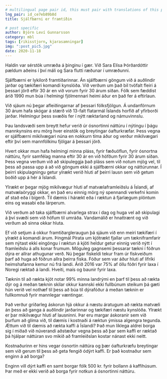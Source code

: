 ```yaml
---
# multilingual page pair id, this must pair with translations of this page. (This name must be unique)
lng_pair: id_ce7eb89b8d
title: Sjálfbærni er framtíðin

# post specific
author: Björn Leví Gunnarsson
category: mbl
tags: [rikisstjorn, kjarasamningar]
img: ":post_pic5.jpg"
date: 2020-11-18
---
```


Haldin var sérstök umræða á þinginu í gær. Við Sara Elísa Þórðardóttir pældum aðeins í því máli og Sara flutti ræðunar í umræðunni.

Sjálfbærni er lykilorð framtíðarinnar. Án sjálfbærni göngum við á auðlindir jarðar og tækifæri komandi kynslóða. Við verðum um það bil tvöfalt fleiri á þessari jörð eftir 30 ár en við vorum fyrir 30 árum síðan. Fólk sem fæddist árið 1990 mun búa í helmingi fjölmennari heimi áður en það fer á eftirlaun.

Við sjáum nú þegar afleiðingarnar af þessari fólksfjölgun. Á undanförnum 30 árum hafa skógar á stærð við 13-falt flatarmál Íslands horfið af yfirborði jarðar. Helmingur þess svæðis fer í nýtt ræktarland og námuvinnslu. 

Þau landsvæði sem breytt hefur verið úr ósnortinni náttúru í nýtingu í þágu mannkynsins eru mörg hver einstök og breytingar óafturkræfar. Þess vegna er sjálfbærni mikilvægari núna en nokkurn tíma áður og verður mikilvægari eftir því sem mannfólkinu fjölgar á þessari jörð. 

Hvert okkar mun hafa helmingi minna pláss, fyrir fæðuöflun, fyrir ósnortna náttúru, fyrir samfélag manna eftir 30 ár en við höfðum fyrir 30 árum síðan. Þess vegna verðum við að skipuleggja það pláss sem við notum mjög vel, til þess að passa upp á að við göngum ekki á sjálfbærni okkar og náttúrunnar. Í þeirri skipulagningu getur ylrækt verið hluti af þeirri lausn sem við getum boðið upp á hér á Íslandi. 

Ylrækt er þegar mjög mikilvægur hluti af matvælaframleiðslu á Íslandi, af matvælaöryggi okkar, en það eru einnig mörg ný spennandi verkefni komin af stað eða í bígerð. Til dæmis í hárækt eða í ræktun á fjarlægum plöntum eins og wasabi eða lárperum. 

Við verðum að taka sjálfbærni alvarlega strax í dag og huga vel að skipulagi á því svæði sem við höfum til umráða. Vandamálið er hnattrænt og við verðum að sinna okkar hluta.

Ef við setjum á okkur framtíðargleraugun þá sjáum við enn meiri tækifæri í ylrækt á komandi árum. Þingmál Pírata um kjötrækt fjallar um tækniframfarir sem nýtast ekki eingöngu í ræktun á kjöti heldur getur einnig verið nýtt í framleiðslu á alls konar frumum. Möguleg gagnsemi þessarar tækni í fóðrun dýra er allrar athugunar verð. Nú þegar fiskeldi tekur fram úr fiskveiðum þarf að huga að fóðrun allra þeirra fiska. Fóður sem var áður hluti af lífríki heimshafanna kemur nú frá landi. Árið 2016 var 75% af öllu fóðri fyrir laxa í Noregi ræktað á landi. Hveiti, maís og baunir fyrir laxa.

Tæknin til að rækta kjöt notar 99% minna landrými en þarf til þess að rækta dýr og á meðan tæknin skilar okkur kannski ekki fullbúnum steikum þá gæti hún verið vel nothæf til þess að búa til dýrafóður á meðan tæknin er fullkomnuð fyrir mannlegar væntingar. 

Það verður gríðarleg áskorun hjá okkur á næstu áratugum að rækta matvæli án þess að ganga á auðlindir jarðarinnar og tækifæri næstu kynslóða. Ylrækt er þar mikilvægur hluti af lausninni. Þar eru margar áskoranir sem við þurfum að glíma við, til dæmis í kostnaði á ræktun ýmissa algengra tegunda. Ættum við til dæmis að rækta kaffi á Íslandi? Það mun líklega aldrei borga sig í miðað við núverandi aðstæður vegna þess að þar sem kaffi er ræktað þá hjálpar náttúran svo mikið að framleiðslan kostar nánast ekki neitt. 

Kostnaðurinn er hins vegar ósnortin náttúra og þær óafturkræfu breytingar sem við gerum til þess að geta fengið ódýrt kaffi. Er það kostnaður sem enginn á að borga?

Enginn vill dýrt kaffi en samt borgar fólk 500 kr. fyrir bollann á kaffihúsum. Þar með er ekki verið að borga fyrir notkun á ósnortinni náttúru.